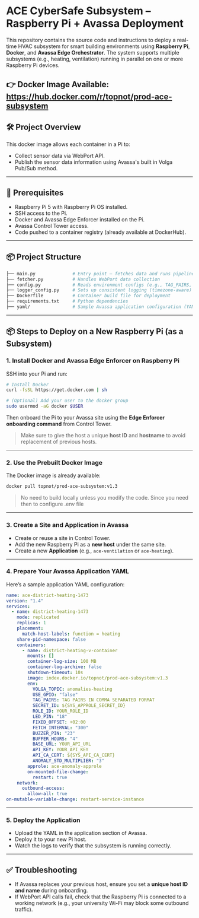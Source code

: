 # ACE CyberSafe Subsystem – Raspberry Pi + Avassa Deployment

This repository contains the source code and instructions to deploy a real-time HVAC subsystem for smart building environments using **Raspberry Pi**, **Docker**, and **Avassa Edge Orchestrator**. The system supports multiple subsystems (e.g., heating, ventilation) running in parallel on one or more Raspberry Pi devices.

👉 **Docker Image Available**:  
https://hub.docker.com/r/topnot/prod-ace-subsystem
---

## 🛠️ Project Overview

This docker image allows each container in a Pi to:

- Collect sensor data via WebPort API.
- Publish the sensor data information using Avassa's built in Volga Pub/Sub method.

---

## 🔧 Prerequisites

- Raspberry Pi 5 with Raspberry Pi OS installed.
- SSH access to the Pi.
- Docker and Avassa Edge Enforcer installed on the Pi.
- Avassa Control Tower access.
- Code pushed to a container registry (already available at DockerHub).

---

## 📦 Project Structure

```bash
├── main.py              # Entry point – fetches data and runs pipeline
├── fetcher.py           # Handles WebPort data collection
├── config.py            # Reads environment configs (e.g., TAG_PAIRS, API_KEY)
├── logger_config.py     # Sets up consistent logging (timezone-aware)
├── Dockerfile           # Container build file for deployment
├── requirements.txt     # Python dependencies
├── yaml/                # Sample Avassa application configuration (YAML)
```

---

## 📦 Steps to Deploy on a New Raspberry Pi (as a Subsystem)

### 1. Install Docker and Avassa Edge Enforcer on Raspberry Pi

SSH into your Pi and run:

```bash
# Install Docker
curl -fsSL https://get.docker.com | sh

# (Optional) Add your user to the docker group
sudo usermod -aG docker $USER
```

Then onboard the Pi to your Avassa site using the **Edge Enforcer onboarding command** from Control Tower.

> Make sure to give the host a unique **host ID** and **hostname** to avoid replacement of previous hosts.

---

### 2. Use the Prebuilt Docker Image

The Docker image is already available:

```bash
docker pull topnot/prod-ace-subsystem:v1.3
```

> No need to build locally unless you modify the code. Since you need then to configure .env file 

---

### 3. Create a Site and Application in Avassa

- Create or reuse a site in Control Tower.
- Add the new Raspberry Pi as a **new host** under the same site.
- Create a new **Application** (e.g., `ace-ventilation` or `ace-heating`).

---

### 4. Prepare Your Avassa Application YAML

Here’s a sample application YAML configuration:

```yaml
name: ace-district-heating-1473
version: "1.4"
services:
  - name: district-heating-1473
    mode: replicated
    replicas: 1
    placement:
      match-host-labels: function = heating
    share-pid-namespace: false
    containers:
      - name: district-heating-v-container
        mounts: []
        container-log-size: 100 MB
        container-log-archive: false
        shutdown-timeout: 10s
        image: index.docker.io/topnot/prod-ace-subsystem:v1.3
        env:
          VOLGA_TOPIC: anomalies-heating
          USE_GPIO: "false"
          TAG_PAIRS: TAG PAIRS IN COMMA SEPARATED FORMAT
          SECRET_ID: ${SYS_APPROLE_SECRET_ID}
          ROLE_ID: YOUR_ROLE_ID
          LED_PIN: "18"
          FIXED_OFFSET: +02:00
          FETCH_INTERVAL: "300"
          BUZZER_PIN: "23"
          BUFFER_HOURS: "4"
          BASE_URL: YOUR_API_URL
          API_KEY: YOUR_API_KEY
          API_CA_CERT: ${SYS_API_CA_CERT}
          ANOMALY_STD_MULTIPLIER: "3"
        approle: ace-anomaly-approle
        on-mounted-file-change:
          restart: true
    network:
      outbound-access:
        allow-all: true
on-mutable-variable-change: restart-service-instance

```

---

### 5. Deploy the Application

- Upload the YAML in the application section of Avassa.
- Deploy it to your new Pi host.
- Watch the logs to verify that the subsystem is running correctly.

---

## ✅ Troubleshooting

- If Avassa replaces your previous host, ensure you set a **unique host ID and name** during onboarding.
- If WebPort API calls fail, check that the Raspberry Pi is connected to a working network (e.g., your university Wi-Fi may block some outbound traffic).